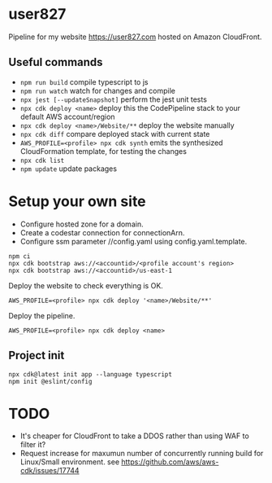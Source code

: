 # user827

Pipeline for my website https://user827.com hosted on Amazon CloudFront.

## Useful commands

* `npm run build`   compile typescript to js
* `npm run watch`   watch for changes and compile
* `npx jest [--updateSnapshot]`    perform the jest unit tests
* `npx cdk deploy <name>`      deploy this the CodePipeline stack to your default AWS account/region
* `npx cdk deploy <name>/Website/**`      deploy the website manually
* `npx cdk diff`        compare deployed stack with current state
* `AWS_PROFILE=<profile> npx cdk synth`       emits the synthesized CloudFormation template, for testing the changes
* `npx cdk list`
* `npm update` update packages

# Setup your own site
- Configure hosted zone for a domain.
- Create a codestar connection for connectionArn.
- Configure ssm parameter /<name>/config.yaml using config.yaml.template.

```
npm ci
npx cdk bootstrap aws://<accountid>/<profile account's region>
npx cdk bootstrap aws://<accountid>/us-east-1
```

Deploy the website to check everything is OK.
```
AWS_PROFILE=<profile> npx cdk deploy '<name>/Website/**'

```

Deploy the pipeline.
```
AWS_PROFILE=<profile> npx cdk deploy <name>
```

## Project init

```
npx cdk@latest init app --language typescript
npm init @eslint/config
```

# TODO

- It's cheaper for CloudFront to take a DDOS rather than using WAF to filter it?
- Request increase for maxumun number of concurrently running build for
  Linux/Small environment. see https://github.com/aws/aws-cdk/issues/17744


